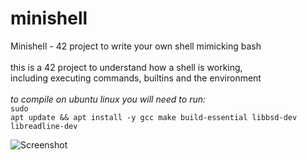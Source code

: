 # minishell
Minishell - 42 project to write your own shell mimicking bash<br>
<br>
this is a 42 project to understand how a shell is working,<br>
including executing commands, builtins and the environment<br>
<br>
*to compile on ubuntu linux you will need to run:*<br>
<code>sudo apt update && apt install -y gcc make build-essential libbsd-dev libreadline-dev</code>


![Screenshot](https://user-images.githubusercontent.com/77735052/144885310-c6c456ce-f117-4339-ac98-6e9ec75968c0.png)
